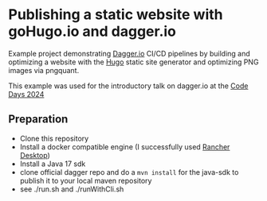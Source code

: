 # Publishing a static website with goHugo.io and dagger.io

Example project demonstrating [Dagger.io](https://dagger.io) CI/CD pipelines by building
and optimizing a website with the [Hugo](https://gohugo.io) static site generator and
optimizing PNG images via pngquant.

This example was used for the introductory talk on dagger.io at the
[Code Days 2024](https://www.code-days.de/code-days-2024/programm/programm)

## Preparation

- Clone this repository
- Install a docker compatible engine (I successfully used
  [Rancher Desktop](https://rancherdesktop.io/))
- Install a Java 17 sdk
- clone official dagger repo and do a `mvn install` for the java-sdk to publish it to your local maven repository
- see ./run.sh and ./runWithCli.sh


